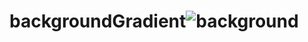 # backgroundGradient![background](https://github.com/GauravJoshiJi/backgroundGradient/assets/125949334/f2a0534f-6e84-4b5a-a68e-9c884d5a2a7e)

